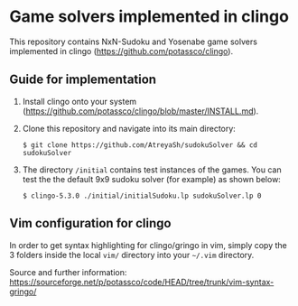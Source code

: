 # Game solvers implemented in clingo

This repository contains NxN-Sudoku and Yosenabe game solvers implemented in clingo (https://github.com/potassco/clingo).

## Guide for implementation

1. Install clingo onto your system (https://github.com/potassco/clingo/blob/master/INSTALL.md).

2. Clone this repository and navigate into its main directory:

   ```shell
   $ git clone https://github.com/AtreyaSh/sudokuSolver && cd sudokuSolver
   ```

3. The directory `/initial` contains test instances of the games. You can test the the default 9x9 sudoku solver (for example) as shown below:

   ```shell
   $ clingo-5.3.0 ./initial/initialSudoku.lp sudokuSolver.lp 0
   ```

## Vim configuration for clingo

In order to get syntax highlighting for clingo/gringo in vim, simply copy the 3 folders inside the local `vim/` directory into your `~/.vim` directory.

Source and further information: https://sourceforge.net/p/potassco/code/HEAD/tree/trunk/vim-syntax-gringo/
